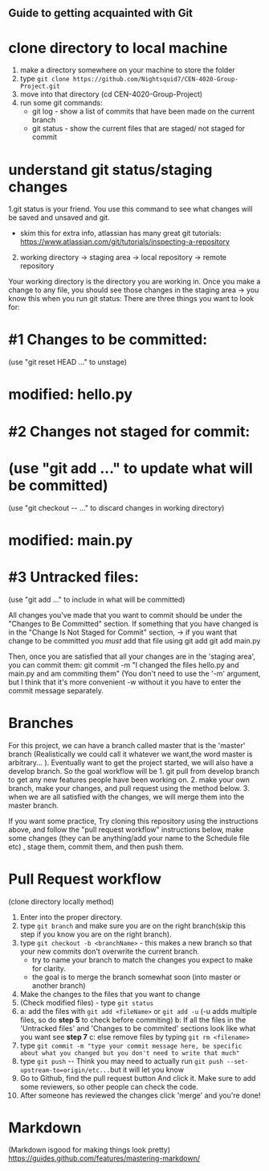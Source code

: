 
## Guide to getting acquainted with Git
# clone directory to local machine
1. make a directory somewhere on your machine to store the folder 
2. type `git clone https://github.com/Nightsquid7/CEN-4020-Group-Project.git`
3. move into that directory (cd CEN-4020-Group-Project)
4. run some git commands: 
     * git log - show a list of commits that have been made on the current branch
     * git status - show the current files that are staged/ not staged for commit
# understand git status/staging changes
1.git status is your friend. You use this command to see what changes will be saved and unsaved and git.
 * skim this for extra info, atlassian has many great git tutorials: https://www.atlassian.com/git/tutorials/inspecting-a-repository
 
2. working directory -> staging area -> local repository -> remote repository
     
Your working directory is the directory you are working in. Once you make a change to any file, you should see those changes in the staging area  ->  you know this when you run git status:
There are three things you want to look for:
# #1 Changes to be committed:
 (use "git reset HEAD <file>..." to unstage)

# modified: hello.py

# #2 Changes not staged for commit:
# (use "git add <file>..." to update what will be committed)
 (use "git checkout -- <file>..." to discard changes in working directory)

# modified: main.py

# #3 Untracked files:
 (use "git add <file>..." to include in what will be committed)

All changes you've made that you want to commit should be under the "Changes to Be Committed" section.
If something that you have changed is in the "Change Is Not Staged for Commit" section,
      -> if you want that change to be committed you *must* add that file using git add
      git add main.py
      
 Then, once you are satisfied that all your changes are in the 'staging area', you can commit them:
 git commit -m "I changed the files hello.py and main.py and am commiting them"
 (You don't need to use the '-m' argument, but I think that it's more convenient -w without it you have to enter the commit message separately.
 
 # Branches
 
 For this project, we can have a branch called master that is the 'master' branch (Realistically we could call it whatever we want,the word master is arbitrary... ).
 Eventually want to get the project started, we will also have a develop branch.
 So the goal workflow will be 
     1. git pull from develop branch to get any new features people have been working on.
     2. make your own branch, make your changes, and pull request using the method below.
     3. when we are all satisfied with the changes, we will merge them into the master branch.
     
If you want some practice, Try cloning this repository using the instructions above, and follow the "pull request workflow" instructions below, make some changes (they can be anything/add your name to the Schedule file etc) , stage them, commit them, and then push them.

# Pull Request workflow
(clone directory locally method)
1. Enter into the proper directory. 
2. type `git branch` and make sure you are on the right branch(skip this step if  you know you are on the right branch).
3. type `git checkout -b <branchName>` - this makes a new branch so that your new commits don't overwrite the current branch.
      * try to name your branch to match the changes you expect to make for clarity.
      * the goal is to merge the branch somewhat soon (into master or another branch)
4. Make the changes to the files that you want to change
5. (Check modified files) - type `git status`
6.    a: add the files with `git add <fileName>` or `git add -u` (-u adds multiple files, so do **step 5** to check before commiting)
      b: If all the files in the 'Untracked files' and 'Changes to be commited' sections look like what you want see **step 7**
      c: else remove files by typing `git rm <filename>`
7. type `git commit -m "type your commit message here, be specific about what you changed but you don't need to write that much"`
8. type `git push` -- Think you may need to actually run `git push --set-upstream-to=origin/etc...`but it will let you know
9. Go to Github, find the pull request button And click it. Make sure to add some reviewers, so other people can check the code.
10. After someone has reviewed the changes click 'merge' and you're done!



# Markdown
(Markdown isgood for making things look pretty)
https://guides.github.com/features/mastering-markdown/
